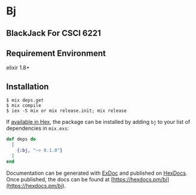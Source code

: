 # Bj

## BlackJack For CSCI 6221

## Requirement Environment

elixir 1.8+

## Installation
```directly run in terminal:
$ mix deps.get
$ mix compile
$ iex -S mix or mix release.init; mix release
```

If [available in Hex](https://hex.pm/docs/publish), the package can be installed
by adding `bj` to your list of dependencies in `mix.exs`:

```elixir
def deps do
  [
    {:bj, "~> 0.1.0"}
  ]
end
```

Documentation can be generated with [ExDoc](https://github.com/elixir-lang/ex_doc)
and published on [HexDocs](https://hexdocs.pm). Once published, the docs can
be found at [https://hexdocs.pm/bj](https://hexdocs.pm/bj).

